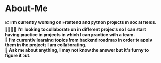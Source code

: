 # About-Me
<b>📈 I’m currently working on Frontend and python projects in social fields.</b><br>
<b>👨‍👨‍👧‍👦 I’m looking to collaborate on in different projects so I can start having practice in projects in which I can practice with a team.</b><br>
<b>🌱 I’m currently learning topics from backend roadmap in order to apply them in the projects I am collaborating.</b><br>
<b>💬 Ask me about anything, I may not know the answer but it's funny to figure it out.</b><br>

